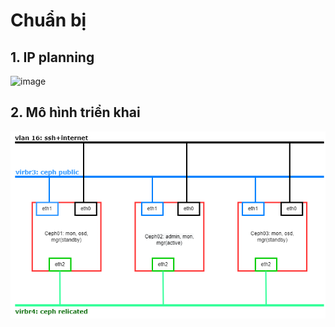 # <a name="I" >Chuẩn bị</a>
## <a name="I.1" >1. IP planning</a>
![image](https://user-images.githubusercontent.com/79830542/189320979-4815e1f2-0997-4f4b-af74-c2f075e38e9e.png)

## <a name="I.2" >2. Mô hình triển khai</a>
<p align="center">
  <img src="https://github.com/Phuc-gif051/ThucTap2022/blob/main/L%C3%BD%20Thuy%E1%BA%BFt%20c%C6%A1%20b%E1%BA%A3n/CEPH/Docs/Images/Mo%20hinh%20ceph%203%20node.drawio.png" width="750">
</p>
  
